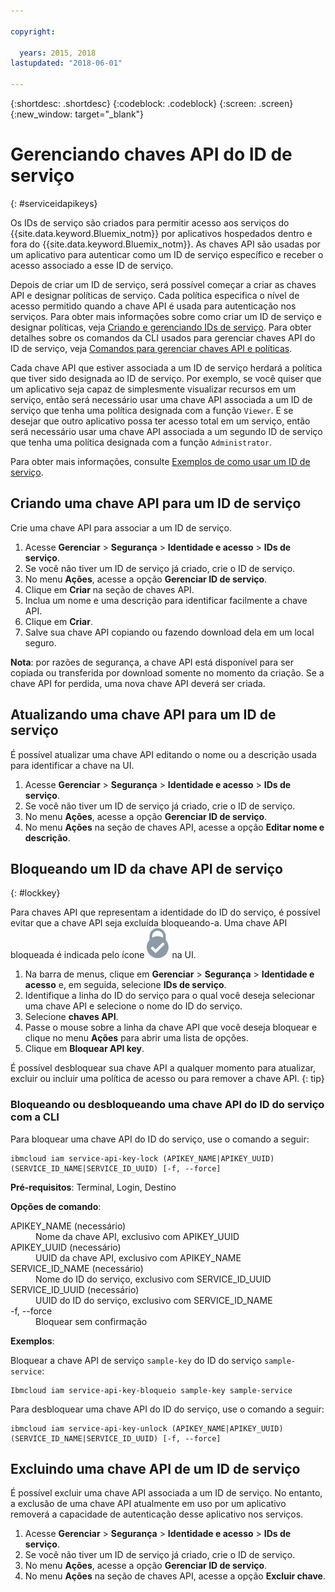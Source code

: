 ```yaml
---

copyright:

  years: 2015, 2018
lastupdated: "2018-06-01"

---
```


{:shortdesc: .shortdesc}
{:codeblock: .codeblock}
{:screen: .screen}
{:new_window: target="_blank"}

# Gerenciando chaves API do ID de serviço
{: #serviceidapikeys}

Os IDs de serviço são criados para permitir acesso aos serviços do {{site.data.keyword.Bluemix_notm}} por aplicativos hospedados dentro e fora do {{site.data.keyword.Bluemix_notm}}. As chaves API são usadas por um aplicativo para autenticar como um ID de serviço específico e receber o acesso associado a esse ID de serviço.

Depois de criar um ID de serviço, será possível começar a criar as chaves API e designar políticas de serviço. Cada política especifica o nível de acesso permitido quando a chave API é usada para autenticação nos serviços. Para obter mais informações sobre como criar um ID de serviço e designar políticas, veja [Criando e gerenciando IDs de serviço](/docs/iam/serviceid.html#serviceids). Para obter detalhes sobre os comandos da CLI usados para gerenciar chaves API do ID de serviço, veja [Comandos para gerenciar chaves API e políticas](/docs/cli/reference/bluemix_cli/bx_cli.html#bx_commands_iam).

Cada chave API que estiver associada a um ID de serviço herdará a política que tiver sido designada ao ID de serviço. Por exemplo, se você quiser que um aplicativo seja capaz de simplesmente visualizar recursos em um serviço, então será necessário usar uma chave API associada a um ID de serviço que tenha uma política designada com a função `Viewer`. E se desejar que outro aplicativo possa ter acesso total em um serviço, então será necessário usar uma chave API associada a um segundo ID de serviço que tenha uma política designada com a função `Administrator`.

Para obter mais informações, consulte
[Exemplos de como usar um ID de serviço](/docs/iam/serviceid.html#examples-of-how-to-use-a-service-id).

## Criando uma chave API para um ID de serviço

Crie uma chave API para associar a um ID de serviço.

1. Acesse **Gerenciar** &gt; **Segurança** &gt; **Identidade e acesso** &gt; **IDs de serviço**.
2. Se você não tiver um ID de serviço já criado, crie o ID de serviço.
3. No menu **Ações**, acesse a opção **Gerenciar ID de serviço**.
4. Clique em **Criar** na seção de chaves API.
5. Inclua um nome e uma descrição para identificar facilmente a chave API.
6. Clique em **Criar**.
7. Salve sua chave API copiando ou fazendo download dela em um local seguro.

**Nota**: por razões de segurança, a chave API está disponível para ser copiada ou transferida por download somente no momento da criação. Se a chave API for perdida, uma nova chave API deverá ser criada.

## Atualizando uma chave API para um ID de serviço

É possível atualizar uma chave API editando o nome ou a descrição usada para identificar a chave na UI.

1. Acesse **Gerenciar** &gt; **Segurança** &gt; **Identidade e acesso** &gt; **IDs de serviço**.
2. Se você não tiver um ID de serviço já criado, crie o ID de serviço.
3. No menu **Ações**, acesse a opção **Gerenciar ID de serviço**.
4. No menu **Ações** na seção de chaves API, acesse a opção **Editar nome e descrição**.

## Bloqueando um ID da chave API de serviço
{: #lockkey}

Para chaves API que representam a identidade do ID do serviço, é possível evitar que a chave API seja excluída bloqueando-a. Uma chave API bloqueada é indicada pelo ícone ![Ícone Bloqueado](images/locked.svg "Bloqueado") na UI.

1. Na barra de menus, clique em **Gerenciar** &gt; **Segurança** &gt; **Identidade e acesso** e, em seguida, selecione **IDs de serviço**.
2. Identifique a linha do ID do serviço para o qual você deseja selecionar uma chave API e selecione o nome do ID do serviço.
3. Selecione **chaves API**.
4. Passe o mouse sobre a linha da chave API que você deseja bloquear e clique no menu **Ações** para abrir uma lista de opções.
5. Clique em **Bloquear API key**.

É possível desbloquear sua chave API a qualquer momento para atualizar, excluir ou incluir uma política de acesso ou para remover a chave API.
{: tip}

### Bloqueando ou desbloqueando uma chave API do ID do serviço com a CLI

Para bloquear uma chave API do ID do serviço, use o comando a seguir:

```
ibmcloud iam service-api-key-lock (APIKEY_NAME|APIKEY_UUID) (SERVICE_ID_NAME|SERVICE_ID_UUID) [-f, --force]
```

<strong>Pré-requisitos</strong>: Terminal, Login, Destino

<strong>Opções de comando</strong>:
<dl>
  <dt>APIKEY_NAME (necessário)</dt>
  <dd>Nome da chave API, exclusivo com APIKEY_UUID</dd>
  <dt>APIKEY_UUID (necessário)</dt>
  <dd>UUID da chave API, exclusivo com APIKEY_NAME</dd>
  <dt>SERVICE_ID_NAME (necessário)</dt>
  <dd>Nome do ID do serviço, exclusivo com SERVICE_ID_UUID</dd>
  <dt>SERVICE_ID_UUID (necessário)</dt>
  <dd>UUID do ID do serviço, exclusivo com SERVICE_ID_NAME</dd>
  <dt>-f, --force</dt>
  <dd>Bloquear sem confirmação</dd>
</dl>

<strong>Exemplos</strong>:

Bloquear a chave API de serviço `sample-key` do ID do serviço `sample-service`:

```
Ibmcloud iam service-api-key-bloqueio sample-key sample-service
```

Para desbloquear uma chave API do ID do serviço, use o comando a seguir:

```
ibmcloud iam service-api-key-unlock (APIKEY_NAME|APIKEY_UUID) (SERVICE_ID_NAME|SERVICE_ID_UUID) [-f, --force]
```


## Excluindo uma chave API de um ID de serviço

É possível excluir uma chave API associada a um ID de serviço. No entanto, a exclusão de uma chave API atualmente em uso por um aplicativo removerá a capacidade de autenticação desse aplicativo nos serviços.

1. Acesse **Gerenciar** &gt; **Segurança** &gt; **Identidade e acesso** &gt; **IDs de serviço**.
2. Se você não tiver um ID de serviço já criado, crie o ID de serviço.
3. No menu **Ações**, acesse a opção **Gerenciar ID de serviço**.
4. No menu **Ações** na seção de chaves API, acesse a opção **Excluir chave**.
